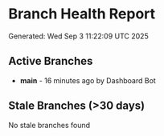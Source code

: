 # Branch Health Report
Generated: Wed Sep  3 11:22:09 UTC 2025

## Active Branches
- **main** - 16 minutes ago by Dashboard Bot

## Stale Branches (>30 days)
No stale branches found
